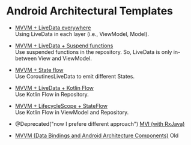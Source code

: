 # Android Architectural Templates
* [MVVM + LiveData everywhere](https://github.com/appspell/Android-Architectural-Templates/tree/mvvm-droidcon-original-architecture)<BR />
Using LiveData in each layer (i.e., ViewModel, Model).

* [MVVM + LiveData + Suspend functions](https://github.com/appspell/Android-Architectural-Templates/tree/mvvm-droidcon-original-architecture-suspend-functions-in-repository)<BR />
Use suspended functions in the repository. So, LiveData is only in-between View and ViewModel.

* [MVVM + State flow](https://github.com/appspell/Android-Architectural-Templates/tree/mvvm-droidcon-architecture-states)<BR />
Use CoroutinesLiveData to emit different States.

* [MVVM + LiveData + Kotlin Flow](https://github.com/appspell/Android-Architectural-Templates/tree/mvvm-droidcon-architecture-flow)<BR />
Use Kotlin Flow in Repository.

* [MVVM + LifecycleScope + StateFlow](https://github.com/appspell/Android-Architectural-Templates/tree/mvvm-droidcon-lifecycle-aware-coroutines)<BR />
Use Kotlin Flow in ViewModel and Repository.

* @Deprecated("now I prefere different approach") [MVI (with RxJava)](/app/src/main/java/com/appspell/android/templates/mvi/list) 
* [MVVM (Data Bindings and Android Architecture Components)](/app/src/main/java/com/appspell/android/templates/mvvm/list) Old





